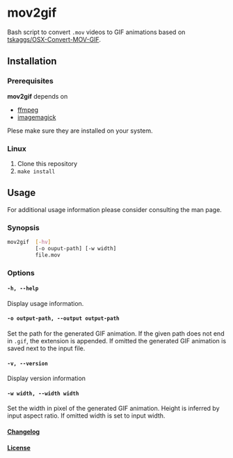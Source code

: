 # mov2gif

Bash script to convert `.mov` videos to GIF animations based on [tskaggs/OSX-Convert-MOV-GIF](https://gist.github.com/tskaggs/6394639).

## Installation

### Prerequisites

**mov2gif** depends on

* [ffmpeg](https://www.ffmpeg.org)
* [imagemagick](https://www.imagemagick.org/script/index.php)

Plese make sure they are installed on your system.

### Linux

1. Clone this repository
2. `make install`

## Usage

For additional usage information please consider consulting the man page.

### Synopsis

```bash
mov2gif  [-hv]
         [-o ouput-path] [-w width]
         file.mov
```

### Options

#### `-h, --help`

Display usage information.

#### `-o output-path, --output output-path`

Set the path for the generated GIF animation. If the given path does not end in `.gif`, the extension is appended. If omitted the generated GIF animation is saved next to the input file.

#### `-v, --version`

Display version information

#### `-w width, --width width`

Set the width in pixel of the generated GIF animation. Height is inferred by input aspect ratio. If omitted width is set to input width.

#### [Changelog](CHANGELOG.md)

#### [License](LICENSE)
